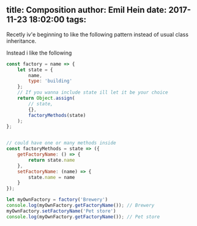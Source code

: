 title: Composition
author: Emil Hein
date: 2017-11-23 18:02:00
tags:
---
Recetly iv'e beginning to like the following pattern instead of usual class inheritance.

Instead i like the following

``` js
const factory = name => {
    let state = {
        name,
        type: 'building'
    };
    // If you wanna include state ill let it be your choice
    return Object.assign(
        // state,
        {},
        factoryMethods(state)
    );
};


// could have one or many methods inside
const factoryMethods = state => ({
    getFactoryName: () => {
        return state.name
    },
    setFactoryName: (name) => {
        state.name = name
    }
});

let myOwnFactory = factory('Brewery')
console.log(myOwnFactory.getFactoryName()); // Brewery
myOwnFactory.setFactoryName('Pet store')
console.log(myOwnFactory.getFactoryName()); // Pet store
```
